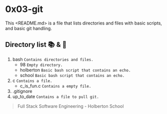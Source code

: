 # 0x03-git

This <README.md> is a file that lists directories and files with basic scripts,
and basic git handling.

## Directory list :books: & :page_facing_up:

1. bash ```Contains directories and files.```
   - 98 ```Empty directory.```
   - holberton ```Basic bash script that contains an echo.```
   - school ```Basic bash script that contains an echo.```
2. c ```Contains a file.```
   - c_is_fun.c ```Contains a empty file.```
3. .gitignore
4. up_to_date ```Contains a file to pull git.```


> Full Stack Software Engineering - Holberton School